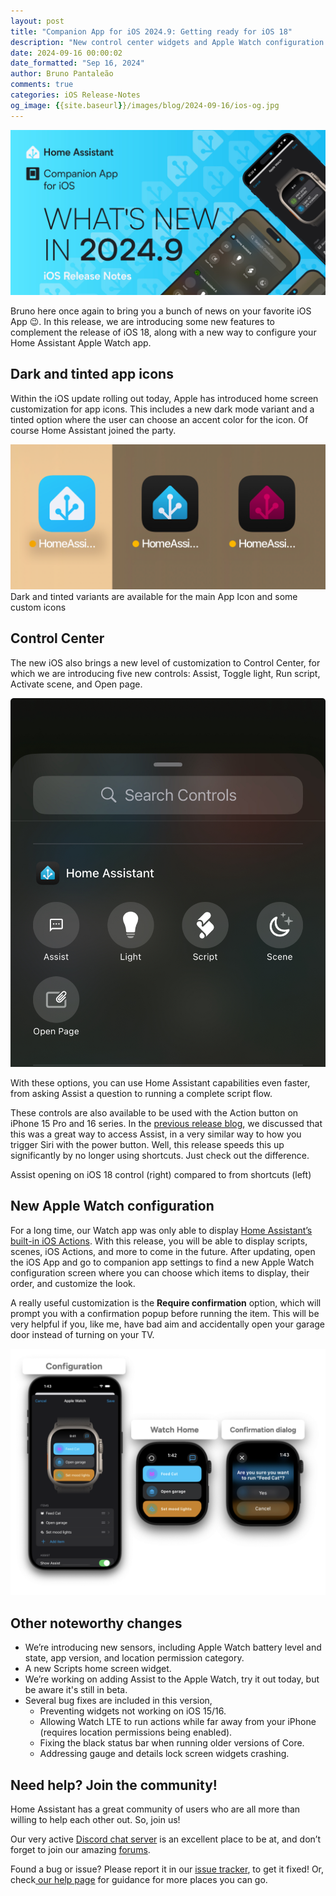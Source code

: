 ```yaml
---
layout: post
title: "Companion App for iOS 2024.9: Getting ready for iOS 18"
description: "New control center widgets and Apple Watch configuration."
date: 2024-09-16 00:00:02
date_formatted: "Sep 16, 2024"
author: Bruno Pantaleão
comments: true
categories: iOS Release-Notes
og_image: {{site.baseurl}}/images/blog/2024-09-16/ios-og.jpg
---
```

![Companion App for iOS 2024.9](/images/blog/2024-09-16/ios-og.jpg)

Bruno here once again to bring you a bunch of news on your favorite iOS App 😉. In this release, we are introducing some new features to complement the release of iOS 18, along with a new way to configure your Home Assistant Apple Watch app.

<!--more-->

## Dark and tinted app icons

Within the iOS update rolling out today, Apple has introduced home screen customization for app icons. This includes a new dark mode variant and a tinted option where the user can choose an accent color for the icon. Of course Home Assistant joined the party.

<p class='img'><img src='/images/blog/2024-09-16/new-icons.png' style='border: 0;box-shadow: none;' alt="Dark and tinted variants are available for the main App Icon and some custom icons">Dark and tinted variants are available for the main App Icon and some custom icons</p>

## Control Center

The new iOS also brings a new level of customization to Control Center, for which we are introducing five new controls: Assist, Toggle light, Run script, Activate scene, and Open page.

![iOS 18 Control center options](/images/blog/2024-09-16/control-center.jpg)

With these options, you can use Home Assistant capabilities even faster, from asking Assist a question to running a complete script flow.

These controls are also available to be used with the Action button on iPhone 15 Pro and 16 series. In the [previous release blog](/blog/2024/05/22/companion-app-for-ios-20245-assist/), we discussed that this was a great way to access Assist, in a very similar way to how you trigger Siri with the power button. Well, this release speeds this up significantly by no longer using shortcuts. Just check out the difference.

<p class='img'><lite-youtube videoid="v7NXQJMUK2c" videotitle="Comparing Assist launch from Shortcuts and iOS 18 Control"></lite-youtube>Assist opening on iOS 18 control (right) compared to from shortcuts (left)</p>

## New Apple Watch configuration

For a long time, our Watch app was only able to display [Home Assistant’s built-in iOS Actions](https://companion.home-assistant.io/docs/core/actions/). With this release, you will be able to display scripts, scenes, iOS Actions, and more to come in the future. After updating, open the iOS App and go to companion app settings to find a new Apple Watch configuration screen where you can choose which items to display, their order, and customize the look.

A really useful customization is the **Require confirmation** option, which will prompt you with a confirmation popup before running the item. This will be very helpful if you, like me, have bad aim and accidentally open your garage door instead of turning on your TV.

![New Apple Watch configuration](/images/blog/2024-09-16/watch.png)

## Other noteworthy changes

- We’re introducing new sensors, including Apple Watch battery level and state, app version, and location permission category.
- A new Scripts home screen widget.
- We’re working on adding Assist to the Apple Watch, try it out today, but be aware it's still in beta.
- Several bug fixes are included in this version,
	- Preventing widgets not working on iOS 15/16.
	- Allowing Watch LTE to run actions while far away from your iPhone (requires location permissions being enabled).
	- Fixing the black status bar when running older versions of Core.
	- Addressing gauge and details lock screen widgets crashing.

## Need help? Join the community! 
Home Assistant has a great community of users who are all more than willing to help each other out. So, join us!

Our very active [Discord chat server](https://www.home-assistant.io/join-chat) is an excellent place to be at, and don’t forget to join our amazing [forums](https://community.home-assistant.io/).

Found a bug or issue? Please report it in our [issue tracker](https://github.com/home-assistant/iOS/issues), to get it fixed! Or, check[ our help page](https://www.home-assistant.io/help) for guidance for more places you can go.
